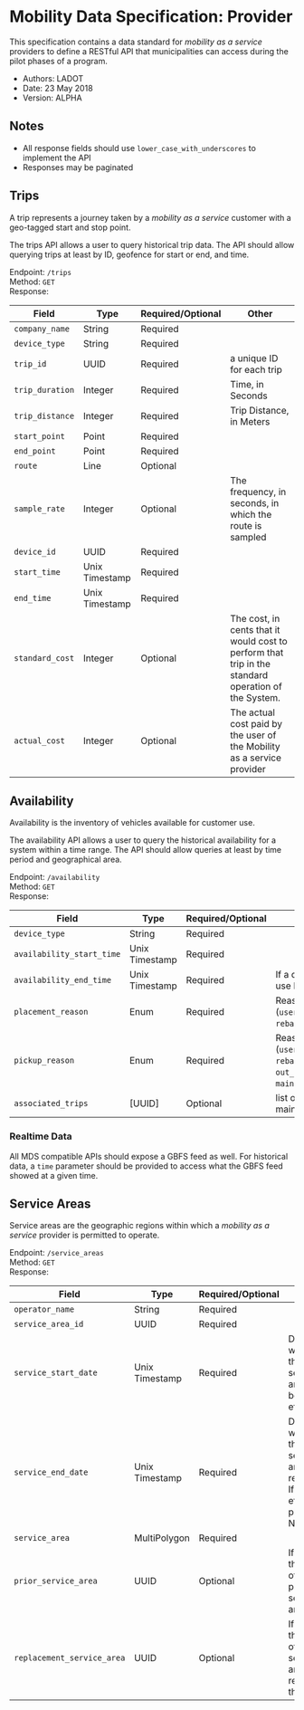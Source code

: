# Mobility Data Specification: **Provider**

This specification contains a data standard for *mobility as a service* providers to define a RESTful API that municipalities can access during the pilot phases of a program.

* Authors: LADOT
* Date: 23 May 2018
* Version: ALPHA

## Notes

* All response fields should use `lower_case_with_underscores` to implement the API
* Responses may be paginated

## Trips

A trip represents a journey taken by a *mobility as a service* customer with a geo-tagged start and stop point.

The trips API allows a user to query historical trip data. The API should allow querying trips at least by ID, geofence for start or end, and time.

Endpoint: `/trips`  
Method: `GET`  
Response:

| Field | Type     | Required/Optional | Other |
| ----- | -------- | ----------------- | ----- |
| `company_name` | String | Required | |
| `device_type` | String | Required | | 
| `trip_id` | UUID | Required | a unique ID for each trip | 
| `trip_duration` | Integer | Required | Time, in Seconds | 
| `trip_distance` | Integer | Required | Trip Distance, in Meters | 
| `start_point` | Point | Required | | 
| `end_point` | Point | Required | | 
| `route` | Line | Optional | | 
| `sample_rate` | Integer | Optional | The frequency, in seconds, in which the route is sampled | 
| `device_id` | UUID | Required | | 
| `start_time` | Unix Timestamp | Required | | 
| `end_time` | Unix Timestamp | Required | |
| `standard_cost` | Integer | Optional | The cost, in cents that it would cost to perform that trip in the standard operation of the System. | 
| `actual_cost` | Integer | Optional | The actual cost paid by the user of the Mobility as a service provider |

## Availability

Availability is the inventory of vehicles available for customer use.

The availability API allows a user to query the historical availability for a system within a time range. The API should allow queries at least by time period and geographical area.

Endpoint: `/availability`  
Method: `GET`  
Response:

| Field | Type | Required/Optional | Other | 
| ----- | ---- | ----------------- | ----- | 
| `device_type` | String | Required | | 
| `availability_start_time` | Unix Timestamp | Required | |
| `availability_end_time` | Unix Timestamp | Required | If a device is still available, use NaN  |
| `placement_reason` | Enum | Required | Reason for placement (`user_drop_off`, `rebalancing_drop_off`) | 
| `pickup_reason` | Enum | Required | Reason for removal (`user_pick_up`, `rebalacing_pick_up`, `out_of_service_area_pick_up`, `maintenance_pick_up`) | 
| `associated_trips` | [UUID] | Optional | list of associated maintenance | 

### Realtime Data

All MDS compatible APIs should expose a GBFS feed as well. For historical data, a `time` parameter should be provided to access what the GBFS feed showed at a given time.

## Service Areas 

Service areas are the geographic regions within which a *mobility as a service* provider is permitted to operate. 

Endpoint: `/service_areas`  
Method: `GET`  
Response:

| Field | Type | Required/Optional | Other | 
| ----- | ---- | ----------------- | ----- | 
| `operator_name` | String | Required |  |
| `service_area_id` | UUID | Required |  | 
| `service_start_date` | Unix Timestamp | Required | Date at which this service area became effective | 
| `service_end_date` | Unix Timestamp | Required | Date at which this service area was replaced. If current effictive, place NaN | 
| `service_area` | MultiPolygon | Required | | 
| `prior_service_area` | UUID | Optional | If exists, the UUID of the prior service area. | 
| `replacement_service_area` | UUID | Optional | If exists, the UUID of the service area that replaced this one | 

